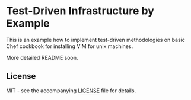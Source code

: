 Test-Driven Infrastructure by Example
===============

This is an example how to implement test-driven methodologies on basic Chef
cookbook for installing VIM for unix machines.

More detailed README soon.

License
-------
MIT - see the accompanying [LICENSE](https://github.com/rastasheep/tdi-example-vim/blob/master/LICENSE) file for details.
